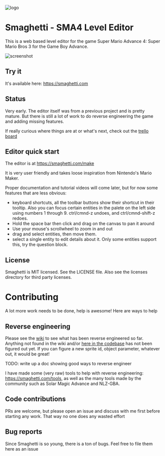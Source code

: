 ![logo](https://github.com/city41/smaghetti/blob/main/illustrations/logo_140.png?raw=true)
# Smaghetti - SMA4 Level Editor

This is a web based level editor for the game Super Mario Advance 4: Super Mario Bros 3 for the Game Boy Advance.

![screenshot](https://github.com/city41/smaghetti/blob/main/screenshot.png?raw=true)

## Try it

It's available here: https://smaghetti.com

## Status

Very early. The editor itself was from a previous project and is pretty mature. But there is still a lot of work to do reverse engineering the game and adding missing features.

If really curious where things are at or what's next, check out the [trello board](https://trello.com/b/SKzcVqgT/smaghetti)

## Editor quick start

The editor is at https://smaghetti.com/make

It is very user friendly and takes loose inspiration from Nintendo's Mario Maker. 

Proper documentation and tutorial videos will come later, but for now some features that are less obvious:

* keyboard shortcuts, all the toolbar buttons show their shortcut in their tooltip. Also you can focus certain entities in the palete on the left side using numbers 1 through 9. ctrl/cmnd-z undoes, and ctrl/cmnd-shift-z redoes.
* Hold the space bar then click and drag on the canvas to pan it around
* Use your mouse's scrollwheel to zoom in and out
* drag and select entities, then move them.
* select a single entity to edit details about it. Only some entities support this, try the question block.

## License

Smaghetti is MIT licensed. See the LICENSE file. Also see the licenses directory for third party licenses.

# Contributing

A lot more work needs to be done, help is awesome! Here are ways to help

## Reverse engineering

Please see the [wiki](https://github.com/city41/smaghetti/wiki) to see what has been reverse engineered so far. Anything not found in the wiki and/or [here in the codebase](https://github.com/city41/smaghetti/tree/main/src/entities) has not been figured out yet. If you can figure a new sprite id, object parameter, whatever out, it would be great!

TODO: write up a doc showing good ways to reverse engineer

I have made some (very raw) tools to help with reverse engineering: https://smaghetti.com/tools, as well as the many tools made by the community such as Solar Magic Advance and NLZ-GBA.

## Code contributions

PRs are welcome, but please open an issue and discuss with me first before starting any work. That way no one does any wasted effort

## Bug reports

Since Smaghetti is so young, there is a ton of bugs. Feel free to file them here as an issue


